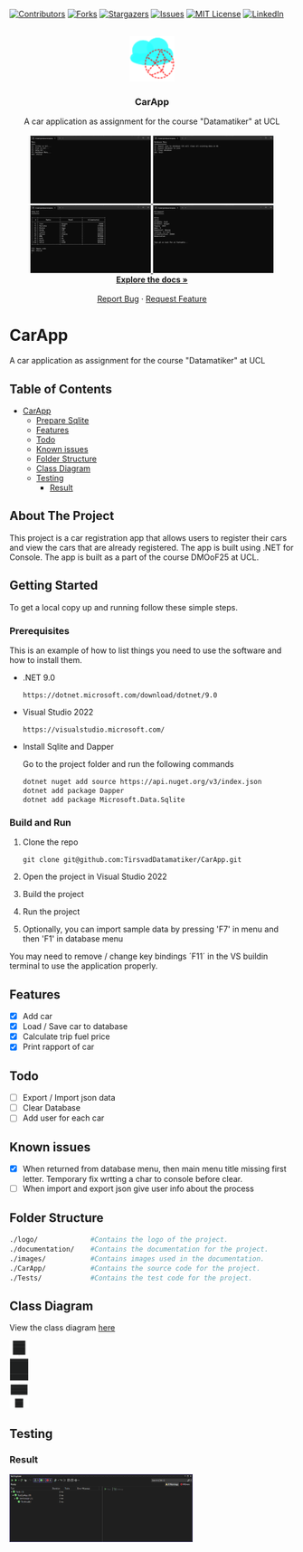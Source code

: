 ﻿[![Contributors][contributors-shield]][contributors-url]
[![Forks][forks-shield]][forks-url]
[![Stargazers][stars-shield]][stars-url]
[![Issues][issues-shield]][issues-url]
[![MIT License][license-shield]][license-url]
[![LinkedIn][linkedin-shield]][linkedin-url]

<br />
<div align="center">
    <a href="https://github.com/TirsvadDatamatiker/CarApp">
        <img src="logo/logo.png" alt="Logo" width="80" height="80">
    </a>
    <h3 align="center">CarApp</h3>
    <p align="center">
    A car application as assignment for the course "Datamatiker" at UCL
    <br />
    <br />
    <!-- PROJECT SCREENSHOTS -->
    <a href="https://github.com/TirsvadDatamatiker/CarApp/blob/master/images/Screenshot_mainMenu.png">
        <img src="images/Screenshot_mainMenu.png" alt="Main Menu" height="120">
    </a>
    <a href="https://github.com/TirsvadDatamatiker/CarApp/blob/master/images/Screenshot_databaseMenu.png">
        <img src="images/Screenshot_databaseMenu.png" alt="Database Menu" height="120">
    </a>
    <a href="https://github.com/TirsvadDatamatiker/CarApp/blob/master/images/Screenshot_selectCar.png">
        <img src="images/Screenshot_selectCar.png" alt="Select Car" height="120">
    </a>
    <a href="https://github.com/TirsvadDatamatiker/CarApp/blob/master/images/Screenshot_carRapport.png">
        <img src="images/Screenshot_carRapport.png" alt="Car Rapport" height="120">
    </a>    
    <br />
    <a href="https://github.com/TirsvadDatamatiker/CarApp"><strong>Explore the docs »</strong></a>
    <br />
    <br />
    <a href="https://github.com/TirsvadDatamatiker/CarApp/issues/new?labels=bug&template=bug-report---.md">Report Bug</a>
    ·
    <a href="https://github.com/TirsvadDatamatiker/CarApp/issues/new?labels=enhancement&template=feature-request---.md">Request Feature</a>
    </p>
</div>

# CarApp

A car application as assignment for the course "Datamatiker" at UCL

## Table of Contents

- [CarApp](#carapp)
  - [Prepare Sqlite](#prepare-sqlite)
  - [Features](#features)
  - [Todo](#todo)
  - [Known issues](#known-issues)
  - [Folder Structure](#folder-structure)
  - [Class Diagram](#class-diagram)
  - [Testing](#testing)
    - [Result](#result)

## About The Project

This project is a car registration app that allows users to register their cars and view the cars that are already registered. The app is built using .NET for Console. The app is built as a part of the course DMOoF25 at UCL.

## Getting Started

To get a local copy up and running follow these simple steps.

### Prerequisites

This is an example of how to list things you need to use the software and how to install them.

- .NET 9.0
    ```
    https://dotnet.microsoft.com/download/dotnet/9.0
    ```

- Visual Studio 2022
    ```
    https://visualstudio.microsoft.com/
    ```

- Install Sqlite and Dapper

    Go to the project folder and run the following commands

    ```
    dotnet nuget add source https://api.nuget.org/v3/index.json
    dotnet add package Dapper
    dotnet add package Microsoft.Data.Sqlite
    ```

### Build and Run

1. Clone the repo
    ```
    git clone git@github.com:TirsvadDatamatiker/CarApp.git
    ```

2. Open the project in Visual Studio 2022

3. Build the project

4. Run the project

5. Optionally, you can import sample data by pressing 'F7' in menu and then 'F1' in database menu

You may need to remove / change key bindings ´F11´ in the VS buildin terminal to use the application properly.

## Features

- [x] Add car
- [x] Load / Save car to database
- [x] Calculate trip fuel price
- [x] Print rapport of car

## Todo

- [ ] Export / Import json data
- [ ] Clear Database
- [ ] Add user for each car

## Known issues

- [X] When returned from database menu, then main menu title missing first letter. Temporary fix wrtting a char to console before clear.
- [ ] When import and export json give user info about the process

## Folder Structure

```sh
./logo/             #Contains the logo of the project.
./documentation/    #Contains the documentation for the project.
./images/           #Contains images used in the documentation.
./CarApp/           #Contains the source code for the project.
./Tests/            #Contains the test code for the project.
```

## Class Diagram

View the class diagram [here](documentation/DCD.svg)

<a href="https://github.com/TirsvadDatamatiker/CarApp/blob/master/documentation/DCD.svg">
    <img src="documentation/DCD.svg" alt="Test Result" height="120">
</a>

## Testing

### Result

<a href="https://github.com/TirsvadDatamatiker/CarApp/blob/master/images/Screenshot_testResult.png">
    <img src="images/Screenshot_testResult.png" alt="Test Result" height="120">
</a>

<!-- MARKDOWN LINKS & IMAGES -->
[contributors-shield]: https://img.shields.io/github/contributors/TirsvadDatamatiker/CarApp?style=for-the-badge
[contributors-url]: https://github.com/TirsvadDatamatiker/CarApp/graphs/contributors
[forks-shield]: https://img.shields.io/github/forks/TirsvadDatamatiker/CarApp?style=for-the-badge
[forks-url]: https://github.com/TirsvadDatamatiker/CarApp/network/members
[stars-shield]: https://img.shields.io/github/stars/TirsvadDatamatiker/CarApp?style=for-the-badge
[stars-url]: https://github.com/TirsvadDatamatiker/CarApp/stargazers
[issues-shield]: https://img.shields.io/github/issues/TirsvadDatamatiker/CarApp?style=for-the-badge
[issues-url]: https://github.com/TirsvadDatamatiker/CarApp/issues
[license-shield]: https://img.shields.io/github/license/TirsvadDatamatiker/CarApp?style=for-the-badge
[license-url]: https://github.com/TirsvadDatamatiker/CarApp/blob/master/LICENSE
[linkedin-shield]: https://img.shields.io/badge/-LinkedIn-black.svg?style=for-the-badge&logo=linkedin&colorB=555
[linkedin-url]: https://www.linkedin.com/in/jens-tirsvad-nielsen-13b795b9/
